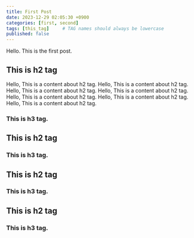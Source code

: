 ```yaml
---
title: First Post
date: 2023-12-29 02:05:30 +0900
categories: [first, second]
tags: [this_tag]     # TAG names should always be lowercase
published: false
---
```


Hello. This is the first post.

## This is h2 tag
Hello, This is a content about h2 tag. 
Hello, This is a content about h2 tag. 
Hello, This is a content about h2 tag. 
Hello, This is a content about h2 tag. 
Hello, This is a content about h2 tag. 
Hello, This is a content about h2 tag. 
Hello, This is a content about h2 tag. 
### This is h3 tag. 

## This is h2 tag
### This is h3 tag. 

## This is h2 tag
### This is h3 tag. 

## This is h2 tag
### This is h3 tag. 
